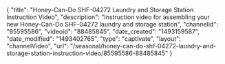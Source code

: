 {
    "title": "Honey-Can-Do SHF-04272 Laundry and Storage Station Instruction Video",
    "description": "Instruction video for assembling your new Honey-Can-Do SHF-04272 laundry and storage station",
    "channelid": "85595586",
    "videoid": "88485845",
    "date_created": "1493159587",
    "date_modified": "1493402765",
    "type": "captivate",
    "layout": "channelVideo",
    "url": "\/seasonal\/honey-can-do-shf-04272-laundry-and-storage-station-instruction-video\/85595586-88485845"
}